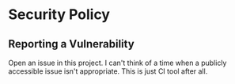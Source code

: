 # Security Policy

## Reporting a Vulnerability

Open an issue in this project. I can't think of a time when a
publicly accessible issue isn't appropriate. This is just CI tool after all.
